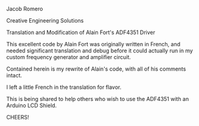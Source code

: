 Jacob Romero

Creative Engineering Solutions

Translation and Modification of Alain Fort's ADF4351 Driver

This excellent code by Alain Fort was originally written in French,
and needed significant translation and debug before it could actually
run in my custom frequency generator and amplifier circuit.

Contained herein is my rewrite of Alain's code, with all of his comments intact.

I left a little French in the translation for flavor.

This is being shared to help others who wish to use the ADF4351 with an Arduino LCD Shield.

CHEERS!
